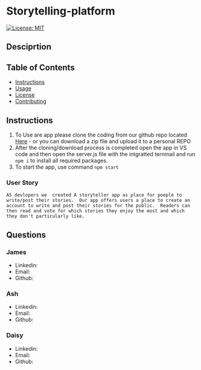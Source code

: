 # Storytelling-platform
[![License: MIT](https://img.shields.io/badge/License-MIT-yellow.svg)](https://opensource.org/licenses/MIT)

## Desciprtion

## Table of Contents

* [Instructions](#instructions)
* [Usage]()
* [License]()
* [Contributing]()

## Instructions
1. To Use are app please clone the coding from our github repo located [Here](https://github.com/DaisyIsibor/Storytelling-platform) - or you can download a zip file and upload it to a personal REPO
2. After the cloning/download process is completed open the app in VS code and then open the server.js file with the intgratted ternmail and run ```npm i``` to install all required packages.
3. To start the app, use command ```npm start```

### User Story
```
AS devlopers we  created A storyteller app as place for poeple to write/post their stories.  Our app offers users a place to create an account to write and post their stories for the public.  Readers can then read and vote for which stories they enjoy the most and which they don't particularly like.

```


## Questions

### James
* Linkedin:
* Email: 
* Github:
### Ash
* Linkedin:
* Email: 
* Github:
### Daisy
* Linkedin:
* Email: 
* Github:


